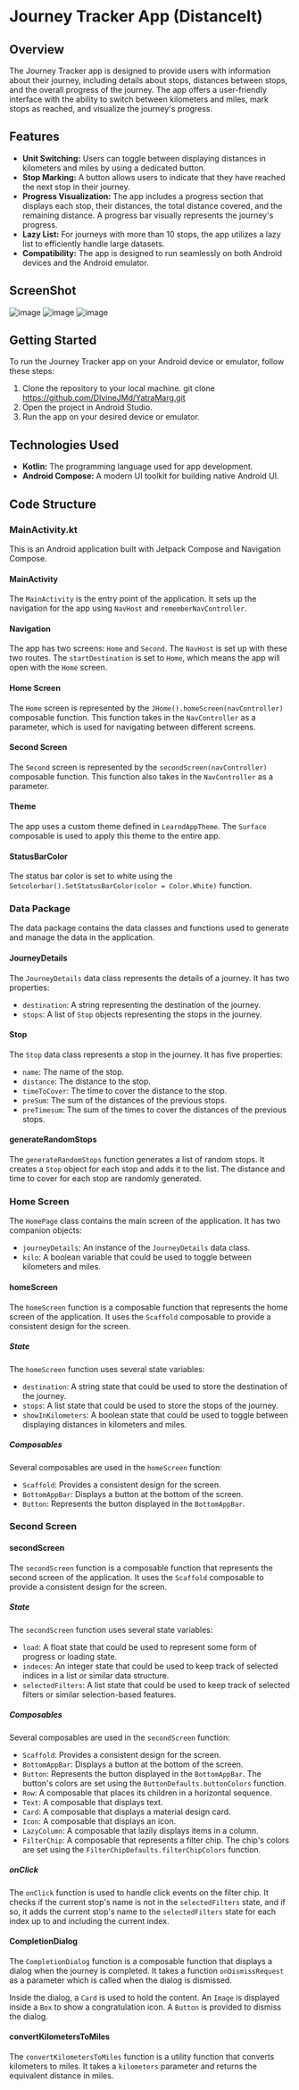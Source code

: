 # Journey Tracker App (DistanceIt)

## Overview
The Journey Tracker app is designed to provide users with information about their journey, including details about stops, distances between stops, and the overall progress of the journey. The app offers a user-friendly interface with the ability to switch between kilometers and miles, mark stops as reached, and visualize the journey's progress.

## Features
- **Unit Switching:** Users can toggle between displaying distances in kilometers and miles by using a dedicated button.
- **Stop Marking:** A button allows users to indicate that they have reached the next stop in their journey.
- **Progress Visualization:** The app includes a progress section that displays each stop, their distances, the total distance covered, and the remaining distance. A progress bar visually represents the journey's progress.
- **Lazy List:** For journeys with more than 10 stops, the app utilizes a lazy list to efficiently handle large datasets.
- **Compatibility:** The app is designed to run seamlessly on both Android devices and the Android emulator.

## ScreenShot
![image](https://github.com/DIvineJMd/YatraMarg/assets/101663425/e55b748b-f058-409b-8f2f-9ac242137430)
![image](https://github.com/DIvineJMd/YatraMarg/assets/101663425/62e7dea0-49f8-46ce-a564-00381210280e)
![image](https://github.com/DIvineJMd/YatraMarg/assets/101663425/e71f421f-bfed-4f08-b452-34c7be140923)


## Getting Started
To run the Journey Tracker app on your Android device or emulator, follow these steps:
1. Clone the repository to your local machine.
  git clone https://github.com/DIvineJMd/YatraMarg.git
2. Open the project in Android Studio.
3. Run the app on your desired device or emulator.

## Technologies Used
- **Kotlin:** The programming language used for app development.
- **Android Compose:** A modern UI toolkit for building native Android UI.

## Code Structure
### MainActivity.kt
This is an Android application built with Jetpack Compose and Navigation Compose.

#### MainActivity
The `MainActivity` is the entry point of the application. It sets up the navigation for the app using `NavHost` and `rememberNavController`.

#### Navigation
The app has two screens: `Home` and `Second`. The `NavHost` is set up with these two routes. The `startDestination` is set to `Home`, which means the app will open with the `Home` screen.

#### Home Screen
The `Home` screen is represented by the `JHome().homeScreen(navController)` composable function. This function takes in the `NavController` as a parameter, which is used for navigating between different screens.

#### Second Screen
The `Second` screen is represented by the `secondScreen(navController)` composable function. This function also takes in the `NavController` as a parameter.

#### Theme
The app uses a custom theme defined in `LearndAppTheme`. The `Surface` composable is used to apply this theme to the entire app.

#### StatusBarColor
The status bar color is set to white using the `Setcolorbar().SetStatusBarColor(color = Color.White)` function.

### Data Package
The data package contains the data classes and functions used to generate and manage the data in the application.

#### JourneyDetails
The `JourneyDetails` data class represents the details of a journey. It has two properties:
- `destination`: A string representing the destination of the journey.
- `stops`: A list of `Stop` objects representing the stops in the journey.

#### Stop
The `Stop` data class represents a stop in the journey. It has five properties:
- `name`: The name of the stop.
- `distance`: The distance to the stop.
- `timeToCover`: The time to cover the distance to the stop.
- `preSum`: The sum of the distances of the previous stops.
- `preTimesum`: The sum of the times to cover the distances of the previous stops.

#### generateRandomStops
The `generateRandomStops` function generates a list of random stops. It creates a `Stop` object for each stop and adds it to the list. The distance and time to cover for each stop are randomly generated.

### Home Screen
The `HomePage` class contains the main screen of the application. It has two companion objects:
- `journeyDetails`: An instance of the `JourneyDetails` data class.
- `kilo`: A boolean variable that could be used to toggle between kilometers and miles.

#### homeScreen
The `homeScreen` function is a composable function that represents the home screen of the application. It uses the `Scaffold` composable to provide a consistent design for the screen.

##### State
The `homeScreen` function uses several state variables:
- `destination`: A string state that could be used to store the destination of the journey.
- `stops`: A list state that could be used to store the stops of the journey.
- `showInKilometers`: A boolean state that could be used to toggle between displaying distances in kilometers and miles.

##### Composables
Several composables are used in the `homeScreen` function:
- `Scaffold`: Provides a consistent design for the screen.
- `BottomAppBar`: Displays a button at the bottom of the screen.
- `Button`: Represents the button displayed in the `BottomAppBar`.

### Second Screen
#### secondScreen
The `secondScreen` function is a composable function that represents the second screen of the application. It uses the `Scaffold` composable to provide a consistent design for the screen.

##### State
The `secondScreen` function uses several state variables:
- `load`: A float state that could be used to represent some form of progress or loading state.
- `indeces`: An integer state that could be used to keep track of selected indices in a list or similar data structure.
- `selectedFilters`: A list state that could be used to keep track of selected filters or similar selection-based features.

##### Composables
Several composables are used in the `secondScreen` function:
- `Scaffold`: Provides a consistent design for the screen.
- `BottomAppBar`: Displays a button at the bottom of the screen.
- `Button`: Represents the button displayed in the `BottomAppBar`. The button's colors are set using the `ButtonDefaults.buttonColors` function.
- `Row`: A composable that places its children in a horizontal sequence.
- `Text`: A composable that displays text.
- `Card`: A composable that displays a material design card.
- `Icon`: A composable that displays an icon.
- `LazyColumn`: A composable that lazily displays items in a column.
- `FilterChip`: A composable that represents a filter chip. The chip's colors are set using the `FilterChipDefaults.filterChipColors` function.

##### onClick
The `onClick` function is used to handle click events on the filter chip. It checks if the current stop's name is not in the `selectedFilters` state, and if so, it adds the current stop's name to the `selectedFilters` state for each index up to and including the current index.

#### CompletionDialog
The `CompletionDialog` function is a composable function that displays a dialog when the journey is completed. It takes a function `onDismissRequest` as a parameter which is called when the dialog is dismissed.

Inside the dialog, a `Card` is used to hold the content. An `Image` is displayed inside a `Box` to show a congratulation icon. A `Button` is provided to dismiss the dialog.

#### convertKilometersToMiles
The `convertKilometersToMiles` function is a utility function that converts kilometers to miles. It takes a `kilometers` parameter and returns the equivalent distance in miles.
